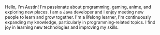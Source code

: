 Hello, I'm Austin!
I'm passionate about programming, gaming, anime, and exploring new places. I am a Java developer and I enjoy meeting new people to learn and grow together. I'm a lifelong learner, I'm continuously expanding my knowledge, particularly in programming-related topics. I find joy in learning new technologies and improving my skills.
